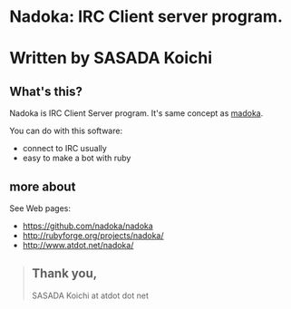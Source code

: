 # Nadoka: IRC Client server program.

# Written by SASADA Koichi <ko1 at atdot.net>

## What's this?

Nadoka is IRC Client Server program.
It's same concept as [madoka](http://www.madoka.org/).

You can do with this software:

- connect to IRC usually
- easy to make a bot with ruby


## more about

See Web pages:
- https://github.com/nadoka/nadoka
- http://rubyforge.org/projects/nadoka/
- http://www.atdot.net/nadoka/


> Thank you,
> --
> SASADA Koichi at atdot dot net
